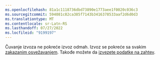 ```yaml
---
ms.openlocfilehash: 81a1c1118736dbd73890e1773aee1f0020c036c3
ms.sourcegitcommit: 594081c82ca385f7143b3416378533aaf2d6d0d3
ms.translationtype: MT
ms.contentlocale: sr-Latn-RS
ms.lasthandoff: 07/27/2022
ms.locfileid: "9199197"
---
```

Čuvanje izvoza ne pokreće izvoz odmah. Izvoz se pokreće sa svakim [zakazanim osvežavanjem](../system.md#schedule-tab). Takođe možete da [izvezete podatke na zahtev](../export-destinations.md#run-exports-on-demand).